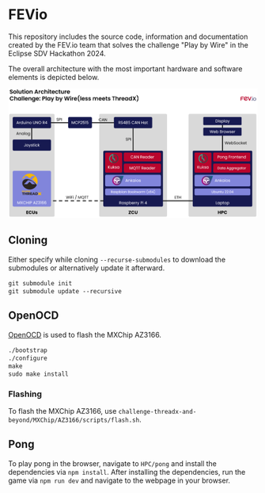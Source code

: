 # FEVio

This repository includes the source code, information and documentation created by the FEV.io team that solves the challenge "Play by Wire" in the Eclipse SDV Hackathon 2024.

The overall architecture with the most important hardware and software elements is depicted below.

![Solution Architecture](./sdv_solution_architecture.png)

## Cloning

Either specify while cloning `--recurse-submodules` to download the submodules or alternatively update it afterward.

```shell
git submodule init
git submodule update --recursive
```

## OpenOCD

[OpenOCD](https://github.com/openocd-org/openocd) is used to flash the MXChip AZ3166.

```shell
./bootstrap
./configure
make
sudo make install 
```

### Flashing

To flash the MXChip AZ3166, use `challenge-threadx-and-beyond/MXChip/AZ3166/scripts/flash.sh`.

## Pong

To play pong in the browser, navigate to `HPC/pong` and install the dependencies via `npm install`.
After installing the dependencies, run the game via `npm run dev` and navigate to the webpage in your browser.
